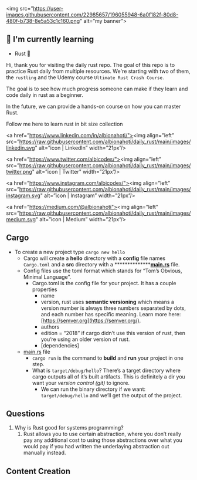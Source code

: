 <img src=”https://user-images.githubusercontent.com/22985657/196055948-6a0f182f-80d8-480f-b738-8e5a53c1c160.png" alt=”my banner”>

## 🌱 I'm currently learning

- Rust 👾

Hi, thank you for visiting the daily rust repo. The goal of this repo is to practice Rust daily from multiple resources. We're starting with two of them, the `rustling` and the Udemy course `Ultimate Rust Crash Course.`

The goal is to see how much progress someone can make if they learn and code daily in rust as a beginner. 

In the future, we can provide a hands-on course on how you can master Rust.

Follow me here to learn rust in bit size collection 

<a href=”https://www.linkedin.com/in/albionahoti/"><img align=”left” src=”https://raw.githubusercontent.com/albionahoti/daily_rust/main/images/linkedin.svg" alt=”icon | LinkedIn” width=”21px”/></a>


<a href=”https://www.twitter.com/albicodes/"><img align=”left” src=”https://raw.githubusercontent.com/albionahoti/daily_rust/main/images/twitter.png" alt=”icon | Twitter" width=”21px”/></a>

<a href=”https://www.instagram.com/albicodes/"><img align=”left” src=”https://raw.githubusercontent.com/albionahoti/daily_rust/main/images/instagram.svg" alt=”icon | Instagram” width=”21px”/></a>


<a href=”https://medium.com/@albionahoti"><img align=”left” src=”https://raw.githubusercontent.com/albionahoti/daily_rust/main/images/medium.svg" alt=”icon | Medium” width=”21px”/></a>

## Cargo

- To create a new project type `cargo new hello`
    - Cargo will create a ************hello************ directory with a **config** file names `Cargo.toml` and a ********src******** directory with a ****************[main.rs](http://main.rs)** file.
    - Config files use the toml format which stands for “Tom’s Obvious, Minimal Language”.
        - Cargo.toml is the config file for your project. It has a couple properties
            - name
            - version, rust uses **semantic versioning** which means a version number is always three numbers separated by dots, and each number has specific meaning. Learn more here: [https://semver.org](https://semver.org/).
            - authors
            - edition = “2018” if cargo didn’t use this version of rust, then you’re using an older version of rust.
            - [dependencies]
    - [main.rs](http://main.rs) file
        - `cargo run` is the command to **build** and **run** your project in one step.
        - What is `target/debug/hello`? There’s a target directory where cargo outputs all of it’s built artifacts. This is definitely a dir you want your *version control (git)* to ignore.
            - We can run the binary directory if we want: `target/debug/hello` and we’ll get the output of the project.


## Questions

1. Why is Rust good for systems programming?
    1. Rust allows you to use certain abstraction, where you don’t really pay any additional cost to using those abstractions over what you would pay if you had written the underlaying abstraction out manually instead.

## Content Creation

